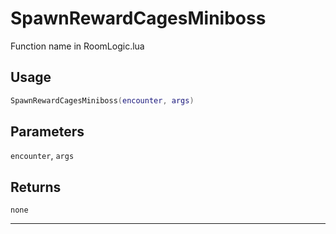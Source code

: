 # SpawnRewardCagesMiniboss
Function name in RoomLogic.lua
## Usage
```lua
SpawnRewardCagesMiniboss(encounter, args)
```
## Parameters
`encounter`, `args`
## Returns
`none`

---
